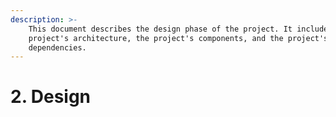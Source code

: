 ```yaml
---
description: >-
    This document describes the design phase of the project. It includes the
    project's architecture, the project's components, and the project's
    dependencies.
---
```


# 2. Design
